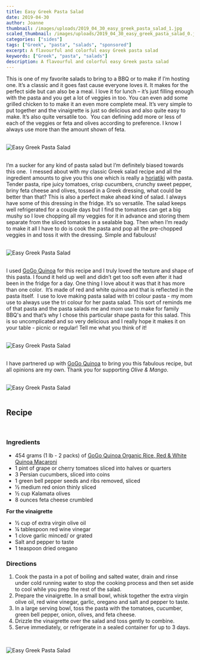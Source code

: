 ```yaml
---
title: Easy Greek Pasta Salad
date: 2019-04-30
author: Joanne
thumbnail: /images/uploads/2019_04_30_easy_greek_pasta_salad_1.jpg
scaled_thumbnail: /images/uploads/2019_04_30_easy_greek_pasta_salad_0.jpg
categories: ["sides"]
tags: ["Greek", "pasta", "salads", "sponsored"]
excerpt: A flavourful and colorful easy Greek pasta salad
keywords: ["Greek", "pasta", "salads"]
description: A flavourful and colorful easy Greek pasta salad
---
```


This is one of my favorite salads to bring to a BBQ or to make if I’m hosting one. It’s a classic and it goes fast cause everyone loves it. It makes for the perfect side but can also be a meal. I love it for lunch – it’s just filling enough with the pasta and you get a lot of veggies in too. You can even add some grilled chicken to to make it an even more complete meal. It’s very simple to put together and the vinaigrette is just so delicious and also quite easy to make. It’s also quite versatile too.  You can defining add more or less of each of the veggies or feta and olives according to preference. I know I always use more than the amount shown of feta.
</br>
</br>

![Easy Greek Pasta Salad](/images/uploads/2019_04_30_easy_greek_pasta_salad_2.jpg)
</br>
</br>

I’m a sucker for any kind of pasta salad but I’m definitely biased towards this one.  I messed about with my classic Greek salad recipe and all the ingredient amounts to give you this one which is really a [horiatiki](https://www.oliveandmango.com/classic-greek-village-salad-horiatiki/) with pasta. Tender pasta, ripe juicy tomatoes, crisp cucumbers, crunchy sweet pepper, briny feta cheese and olives, tossed in a Greek dressing, what could be better than that? 
This is also a perfect make ahead kind of salad. I always have some of this dressing in the fridge. It’s so versatile. The salad keeps well refrigerated for a couple days but I find the tomatoes can get a big mushy so I love chopping all my veggies for it in advance and storing them separate from the sliced tomatoes in a sealable bag. Then when I’m ready to make it all I have to do is cook the pasta and pop all the pre-chopped veggies in and toss it with the dressing. Simple and fabulous!
</br>
</br>

![Easy Greek Pasta Salad](/images/uploads/2019_04_30_easy_greek_pasta_salad_3.jpg)
</br>
</br>

I used <span class="highlight"><a rel="nofollow" href="https://www.gogoquinoa.com">GoGo Quinoa</a></span> for this recipe and I truly loved the texture and shape of this pasta. I found it held up well and didn’t get too soft even after it had been in the fridge for a day. One thing I love about it was that it has more than one color.  It’s made of red and white quinoa and that is reflected in the pasta itself.  I use to love making pasta salad with tri colour pasta - my mom use to always use the tri colour for her pasta salad. This sort of reminds me of that pasta and the pasta salads me and mom use to make for family BBQ's and that’s why I chose this particular shape pasta for this salad. This is so uncomplicated and so very delicious and I really hope it makes it on your table - picnic or regular! Tell me what you think of it!
</br>
</br>

![Easy Greek Pasta Salad](/images/uploads/2019_04_30_easy_greek_pasta_salad_4.jpg)
</br>
</br>

I have partnered up with <span class="highlight"><a rel="nofollow" href="https://www.gogoquinoa.com">GoGo Quinoa</a></span> to bring you this fabulous recipe, but all opinions are my own. Thank you for supporting _Olive & Mango_.
</br>
</br>

![Easy Greek Pasta Salad](/images/uploads/2019_04_30_easy_greek_pasta_salad_5.jpg)
</br>
</br>

## Recipe
</br>

### Ingredients

* <span itemprop="ingredients">454 grams (1 lb - 2 packs) of <span class="highlight"><a rel="nofollow" href="https://www.gogoquinoa.com/products/red-white-quinoa-macaroni/">GoGo Quinoa Organic Rice, Red & White Quinoa Macaroni</a></span>  </span>
* <span itemprop="ingredients">1 pint of grape or cherry tomatoes sliced into halves or quarters</span>
* <span itemprop="ingredients">3 Persian cucumbers, sliced into coins</span>
* <span itemprop="ingredients">1 green bell pepper seeds and ribs removed, sliced</span>
* <span itemprop="ingredients">&frac12; medium red onion thinly sliced</span>
* <span itemprop="ingredients">&frac12; cup Kalamata olives</span>
* <span itemprop="ingredients">8 ounces feta cheese crumbled</span>

__For the vinaigrette__

* <span itemprop="ingredients">&frac12; cup of extra virgin olive oil
* <span itemprop="ingredients">&frac14; tablespoon red wine vinegar</span>
* <span itemprop="ingredients">1 clove garlic minced/ or grated </span>
* <span itemprop="ingredients">Salt and pepper to taste </span>
* <span itemprop="ingredients">1 teaspoon dried oregano</span>

### Directions 

1. Cook the pasta in a pot of boiling and salted water, drain and rinse under cold running water to stop the cooking process and then set aside to cool while you prep the rest of the salad. 
2. Prepare the vinaigrette. In a small bowl, whisk together the extra virgin olive oil, red wine vinegar, garlic, oregano and salt and pepper to taste.
3. In a large serving bowl, toss the pasta with the tomatoes, cucumber, green bell pepper, onion, olives, and feta cheese.
4. Drizzle the vinaigrette over the salad and toss gently to combine. 
5. Serve immediately, or refrigerate in a sealed container for up to 3 days.

</br>

![Easy Greek Pasta Salad](/images/uploads/2019_04_30_easy_greek_pasta_salad_6.jpg)

